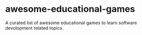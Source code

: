 # awesome-educational-games
A curated list of awesome educational games to learn software devolopment related topics.
